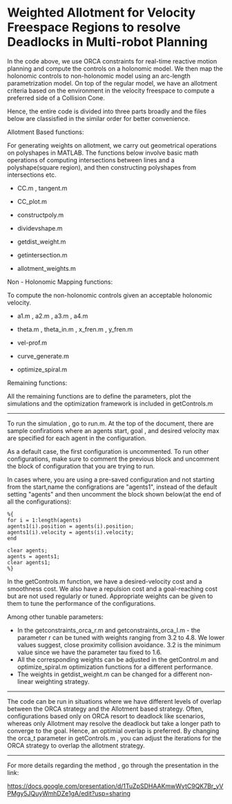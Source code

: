 # Weighted Allotment for Velocity Freespace Regions to resolve Deadlocks in Multi-robot Planning

In the code above, we use ORCA constraints for real-time reactive motion planning and compute the controls on a holonomic model. 
We then map the holonomic controls to non-holonomic model using an arc-length parametrization model. On top of the regular model,
we have an allotment criteria based on the environment in the velocity freespace to compute a preferred side of a Collision Cone.

Hence, the entire code is divided into three parts broadly and the files below are classisfied in the similar order for better convenience.

Allotment Based functions:

For generating weights on allotment, we carry out geometrical operations on polyshapes in MATLAB. The functions below involve basic math operations of computing intersections 
between lines and a polyshape(square region), and then constructing polyshapes from intersections etc.

- CC.m , tangent.m

- CC_plot.m

- constructpoly.m

- dividevshape.m

- getdist_weight.m

- getintersection.m

- allotment_weights.m

Non - Holonomic Mapping functions: 

To compute the non-holonomic controls given an acceptable holonomic velocity.

- a1.m , a2.m , a3.m , a4.m

- theta.m , theta_in.m , x_fren.m , y_fren.m

- vel-prof.m

- curve_generate.m

- optimize_spiral.m

Remaining functions: 

All the remaining functions are to define the parameters, plot the simulations and the optimization framework is included in getControls.m

_________________________________________________________________________________________________________________________________________________________________

To run the simulation , go to run.m. At the top of the document, there are sample confirations where an agents start, goal , and desired velocity max are specified for 
each agent in the configuration. 

As a default case, the first configuration is uncommented. To run other configurations, make sure to comment the previous block and uncomment the block of configuration that you are trying to run. 

In cases where, you are using a pre-saved configuration and not starting from the start,name the configrations are "agents1", instead of the default setting "agents" and then uncomment the block shown below(at the end of all the configurations):

    %{ 
    for i = 1:length(agents)
    agents1(i).position = agents(i).position;
    agents1(i).velocity = agents(i).velocity;
    end
 
    clear agents;
    agents = agents1;
    clear agents1;
    %}
 
In the getControls.m function, we have a desired-velocity cost and a smoothness cost. We also have a repulsion cost and a goal-reaching cost but are not used regularly or tuned. Appropriate weights can be given to them to tune the performance of the configurations.

Among other tunable parameters:
- In the getconstraints_orca_r.m and getconstraints_orca_l.m - the parameter r can be tuned with weights ranging from 3.2 to 4.8. We lower values suggest, close proximity collision avoidance. 3.2 is the minimum value since we have the parameter tau fixed to 1.6.
- All the corresponding weights can be adjusted in the getControl.m and optimize_spiral.m optimization functions for a different performance. 
- The weights in getdist_weight.m can be changed for a different non-linear weighting strategy.

_____________________________________________________________________________________________________________________________________________________________________________

The code can be run in situations where we have different levels of overlap between the ORCA strategy and the Allotment based strategy. Often, configurations based only on ORCA resort to deadlock like scenarios, whereas only Allotment may resolve the deadlock but take a longer path to converge to the goal. Hence, an optimial overlap is preferred. By changing the orca_t parameter in getControls.m , you can adjust the iterations for the ORCA strategy to overlap the allotment strategy.

_______________________________________________________________________________________________________________________________________________________________________________

For more details regarding the method , go through the presentation in the link:

https://docs.google.com/presentation/d/1TuZpSDHAAKmwWytC9QK7Br_yVPMgy5JQuyWmhDZe1gA/edit?usp=sharing
    
